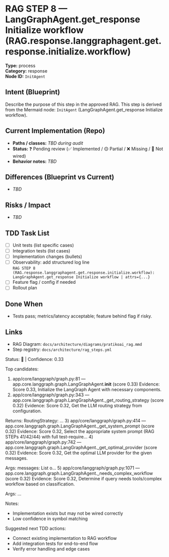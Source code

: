 # RAG STEP 8 — LangGraphAgent.get_response Initialize workflow (RAG.response.langgraphagent.get.response.initialize.workflow)

**Type:** process  
**Category:** response  
**Node ID:** `InitAgent`

## Intent (Blueprint)
Describe the purpose of this step in the approved RAG. This step is derived from the Mermaid node: `InitAgent` (LangGraphAgent.get_response Initialize workflow).

## Current Implementation (Repo)
- **Paths / classes:** _TBD during audit_
- **Status:** ❓ Pending review (✅ Implemented / 🟡 Partial / ❌ Missing / 🔌 Not wired)
- **Behavior notes:** _TBD_

## Differences (Blueprint vs Current)
- _TBD_

## Risks / Impact
- _TBD_

## TDD Task List
- [ ] Unit tests (list specific cases)
- [ ] Integration tests (list cases)
- [ ] Implementation changes (bullets)
- [ ] Observability: add structured log line  
  `RAG STEP 8 (RAG.response.langgraphagent.get.response.initialize.workflow): LangGraphAgent.get_response Initialize workflow | attrs={...}`
- [ ] Feature flag / config if needed
- [ ] Rollout plan

## Done When
- Tests pass; metrics/latency acceptable; feature behind flag if risky.

## Links
- RAG Diagram: `docs/architecture/diagrams/pratikoai_rag.mmd`
- Step registry: `docs/architecture/rag_steps.yml`


<!-- AUTO-AUDIT:BEGIN -->
Status: 🔌  |  Confidence: 0.33

Top candidates:
1) app/core/langgraph/graph.py:81 — app.core.langgraph.graph.LangGraphAgent.__init__ (score 0.33)
   Evidence: Score 0.33, Initialize the LangGraph Agent with necessary components.
2) app/core/langgraph/graph.py:343 — app.core.langgraph.graph.LangGraphAgent._get_routing_strategy (score 0.32)
   Evidence: Score 0.32, Get the LLM routing strategy from configuration.

Returns:
    RoutingStrategy: ...
3) app/core/langgraph/graph.py:414 — app.core.langgraph.graph.LangGraphAgent._get_system_prompt (score 0.32)
   Evidence: Score 0.32, Select the appropriate system prompt (RAG STEPs 41/42/44) with full test-require...
4) app/core/langgraph/graph.py:742 — app.core.langgraph.graph.LangGraphAgent._get_optimal_provider (score 0.32)
   Evidence: Score 0.32, Get the optimal LLM provider for the given messages.

Args:
    messages: List o...
5) app/core/langgraph/graph.py:1071 — app.core.langgraph.graph.LangGraphAgent._needs_complex_workflow (score 0.32)
   Evidence: Score 0.32, Determine if query needs tools/complex workflow based on classification.

Args:
...

Notes:
- Implementation exists but may not be wired correctly
- Low confidence in symbol matching

Suggested next TDD actions:
- Connect existing implementation to RAG workflow
- Add integration tests for end-to-end flow
- Verify error handling and edge cases
<!-- AUTO-AUDIT:END -->